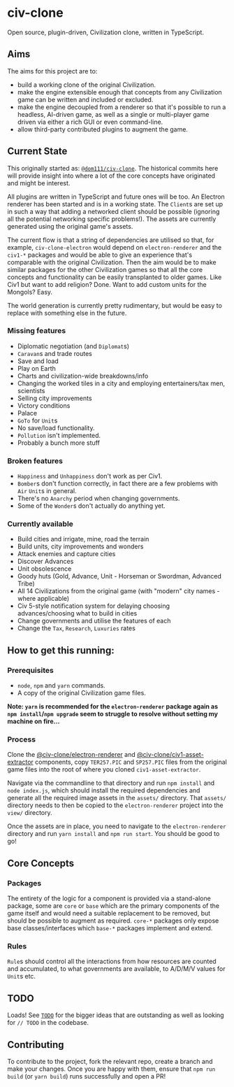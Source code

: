 # civ-clone

Open source, plugin-driven, Civilization clone, written in TypeScript.

## Aims

The aims for this project are to:

- build a working clone of the original Civilization.
- make the engine extensible enough that concepts from any Civilization game can be written and included or excluded.
- make the engine decoupled from a renderer so that it's possible to run a headless, AI-driven game, as well as a single
  or multi-player game driven via either a rich GUI or even command-line.
- allow third-party contributed plugins to augment the game.

## Current State

This originally started as: [`@dom111/civ-clone`](https://github.com/dom111/civ-clone). The historical commits here will
provide insight into where a lot of the core concepts have originated and might be interest.

All plugins are written in TypeScript and future ones will be too. An Electron renderer has been started and is in a
working state. The `Client`s are set up in such a way that adding a networked client should be possible (ignoring all
the potential networking specific problems!). The assets are currently generated using the original game's assets.

The current flow is that a string of dependencies are utilised so that, for example, `civ-clone-electron` would depend
on `electron-renderer` and the `civ1-*` packages and would be able to give an experience that's comparable with the
original Civilization. Then the aim would be to make similar packages for the other Civilization games so that all the
core concepts and functionality can be easily transplanted to older games. Like Civ1 but want to add religion? Done.
Want to add custom units for the Mongols? Easy.

The world generation is currently pretty rudimentary, but would be easy to replace with something else in the future.

### Missing features

- Diplomatic negotiation (and `Diplomat`s)
- `Caravan`s and trade routes
- Save and load
- Play on Earth
- Charts and civilization-wide breakdowns/info
- Changing the worked tiles in a city and employing entertainers/tax men, scientists
- Selling city improvements
- Victory conditions
- Palace
- `GoTo` for `Unit`s
- No save/load functionality.
- `Pollution` isn't implemented.
- Probably a bunch more stuff

### Broken features

- `Happiness` and `Unhappiness` don't work as per Civ1.
- `Bomber`s don't function correctly, in fact there are a few problems with `Air` `Unit`s in general.
- There's no `Anarchy` period when changing governments.
- Some of the `Wonder`s don't actually do anything yet.

### Currently available

- Build cities and irrigate, mine, road the terrain
- Build units, city improvements and wonders
- Attack enemies and capture cities
- Discover Advances
- Unit obsolescence
- Goody huts (Gold, Advance, Unit - Horseman or Swordman, Advanced Tribe)
- All 14 Civilizations from the original game (with "modern" city names - where applicable)
- Civ 5-style notification system for delaying choosing advances/choosing what to build in cities
- Change governments and utilise the features of each
- Change the `Tax`, `Research`, `Luxuries` rates

## How to get this running:

### Prerequisites

- `node`, `npm` and `yarn` commands.
- A copy of the original Civilization game files.

__Note: `yarn` is recommended for the `electron-renderer` package again as `npm install`/`npm upgrade` seem to struggle
to resolve without setting my machine on fire...__

### Process

Clone the [@civ-clone/electron-renderer](https://github.com/civ-clone/electron-renderer) and
[@civ-clone/civ1-asset-extractor](https://github.com/civ-clone/civ1-asset-extractor) components, copy `TER257.PIC` and
`SP257.PIC` files from the original game files into the root of where you cloned `civ1-asset-extractor`. 

Navigate via the commandline to that directory and run `npm install` and `node index.js`, which should install the
required dependencies and generate all the required image assets in the `assets/` directory. That `assets/` directory
needs to then be copied to the `electron-renderer` project into the `view/` directory.

Once the assets are in place, you need to navigate to the `electron-renderer` directory and run `yarn install` and
`npm run start`. You should be good to go!

## Core Concepts

### Packages

The entirety of the logic for a component is provided via a stand-alone package, some are `core` or `base` which are the
primary components of the game itself and would need a suitable replacement to be removed, but should be possible to
augment as required. `core-*` packages only expose base classes/interfaces which `base-*` packages implement and extend.

### Rules

`Rule`s should control all the interactions from how resources are counted and accumulated, to what governments are
available, to A/D/M/V values for `Unit`s etc. 

## TODO

Loads! See [`TODO`](https://github.com/civ-clone/civ-clone/blob/master/TODO.md) for the bigger ideas that are
outstanding as well as looking for `// TODO` in the codebase.

## Contributing

To contribute to the project, fork the relevant repo, create a branch and make your changes. Once you are happy with
them, ensure that `npm run build` (or `yarn build`) runs successfully and open a PR!
